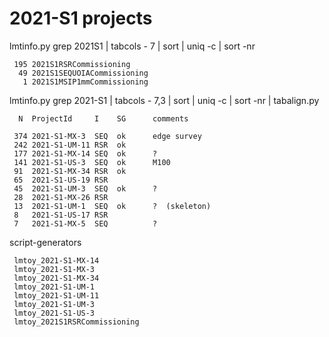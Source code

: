 # 2021-S1 projects

lmtinfo.py grep 2021S1 | tabcols - 7 | sort | uniq -c | sort -nr

     195 2021S1RSRCommissioning
      49 2021S1SEQUOIACommissioning
       1 2021S1MSIP1mmCommissioning

lmtinfo.py grep 2021-S1 | tabcols - 7,3 | sort | uniq -c | sort -nr | tabalign.py

      N  ProjectId     I    SG      comments
       
     374 2021-S1-MX-3  SEQ  ok      edge survey
     242 2021-S1-UM-11 RSR  ok
     177 2021-S1-MX-14 SEQ  ok      ?
     141 2021-S1-US-3  SEQ  ok      M100
     91  2021-S1-MX-34 RSR  ok
     65  2021-S1-US-19 RSR 
     45  2021-S1-UM-3  SEQ  ok      ?
     28  2021-S1-MX-26 RSR
     13  2021-S1-UM-1  SEQ  ok      ?  (skeleton)
     8   2021-S1-US-17 RSR
     7   2021-S1-MX-5  SEQ          ?

script-generators

     lmtoy_2021-S1-MX-14
     lmtoy_2021-S1-MX-3
     lmtoy_2021-S1-MX-34
     lmtoy_2021-S1-UM-1
     lmtoy_2021-S1-UM-11
     lmtoy_2021-S1-UM-3
     lmtoy_2021-S1-US-3
     lmtoy_2021S1RSRCommissioning

